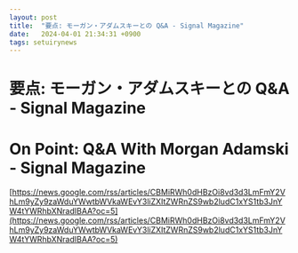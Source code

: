```yaml
---
layout: post
title:  "要点: モーガン・アダムスキーとの Q&A - Signal Magazine"
date:   2024-04-01 21:34:31 +0900
tags: setuirynews 
---
```


# 要点: モーガン・アダムスキーとの Q&A - Signal Magazine



# On Point: Q&A With Morgan Adamski - Signal Magazine

[https://news.google.com/rss/articles/CBMiRWh0dHBzOi8vd3d3LmFmY2VhLm9yZy9zaWduYWwtbWVkaWEvY3liZXItZWRnZS9wb2ludC1xYS1tb3JnYW4tYWRhbXNradIBAA?oc=5](https://news.google.com/rss/articles/CBMiRWh0dHBzOi8vd3d3LmFmY2VhLm9yZy9zaWduYWwtbWVkaWEvY3liZXItZWRnZS9wb2ludC1xYS1tb3JnYW4tYWRhbXNradIBAA?oc=5)

